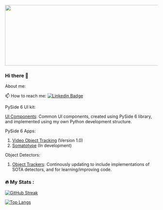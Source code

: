 <div id="header" align="center">
  <img src="https://media.giphy.com/media/pOEbLRT4SwD35IELiQ/giphy.gif" width="800" height="200"/>
</div>




### Hi there 👋



About me:


:mailbox: How to reach me: [![Linkedin Badge](https://img.shields.io/badge/LinkedIn-blue?style=for-the-badge&logo=linkedin&logoColor=white)](https://www.linkedin.com/in/carlos-andr%C3%A9s-wilches-p%C3%A9rez/)

PySide 6 UI kit:

[UI Components](https://github.com/cawilchesp/pyside6_ui_components): Common UI components, created using PySide 6 library, and implemented using my own Python development structure.

PySide 6 Apps:

1. [Video Object Tracking](https://github.com/cawilchesp/video_tracking_pyside6) (Version 1.0)
2. [Somatotype](https://github.com/cawilchesp/somatotype_pyside6) (In development)

Object Detectors:

1. [Object Trackers](https://github.com/cawilchesp/object_trackers): Continously updating to include implementations of SOTA detectors, and for learning/improving code.

### :fire: My Stats :

[![GitHub Streak](http://github-readme-streak-stats.herokuapp.com?user=cawilchesp&theme=windows-dark&exclude_days=Sun,Sat)](https://git.io/streak-stats)

[![Top Langs](https://github-readme-stats.vercel.app/api/top-langs/?username=cawilchesp&layout=compact&theme=vision-friendly-dark)](https://github.com/anuraghazra/github-readme-stats)


